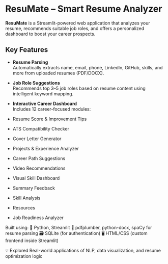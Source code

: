 #  ResuMate – Smart Resume Analyzer

**ResuMate** is a Streamlit-powered web application that analyzes your resume, recommends suitable job roles, and offers a personalized dashboard to boost your career prospects.



##  Key Features

-  **Resume Parsing**  
  Automatically extracts name, email, phone, LinkedIn, GitHub, skills, and more from uploaded resumes (PDF/DOCX).

-  **Job Role Suggestions**  
  Recommends top 3–5 job roles based on resume content using intelligent keyword mapping.

-  **Interactive Career Dashboard**  
  Includes 12 career-focused modules:
  - Resume Score & Improvement Tips
  - ATS Compatibility Checker
  - Cover Letter Generator
  - Projects & Experience Analyzer
  - Career Path Suggestions
  - Video Recommendations
  - Visual Skill Dashboard
  - Summary Feedback
  - Skill Analysis
  - Resources
  - Job Readiness Analyzer

   Built using:
🔧 Python, Streamlit
📄 pdfplumber, python-docx, spaCy for resume parsing
🗃️ SQLite (for authentication)
🖥️ HTML/CSS (custom frontend inside Streamlit)

💡 Explored Real-world applications of NLP, data visualization, and resume optimization logic

